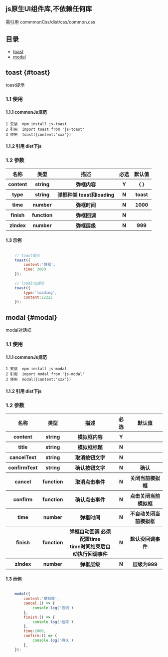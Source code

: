 
## js原生UI组件库,不依赖任何库
需引用 commmonCss/dist/css/common.css

## 目录
* [toast](#toast)
* [modal](#modal)

<!--toast-api-->
## toast {#toast}
toast提示

### 1.1 使用
#### 1.1.1 commonJs规范
    1 安装  npm install js-toast
    2 引用  import toast from 'js-toast'
    3 使用  toast({content:'xxx'})
#### 1.1.2 引用 dist下js

### 1.2 参数
<table>
    <tr>
        <th>名称</th>
        <th>类型</th>
        <th>描述</th>
        <th>必选</th>
        <th>默认值</th>
    </tr>
    <tr>
        <th>content</th>
        <th>string</th>
        <th>弹框内容</th>
        <th>Y</th>
        <th>{ }</th>
    </tr>
    <tr>
        <th>type</th>
        <th>string </th>
        <th>弹框种类 toast和loading</th>
        <th>N</th>
        <th>toast</th>
    </tr>
    <tr>
        <th>time</th>
        <th>number</th>
        <th>弹框时间</th>
        <th>N</th>
        <th>1000</th>
    </tr>
     <tr>
        <th>finish</th>
        <th>function</th>
        <th>弹框回调</th>
        <th>N</th>
        <th></th>
    </tr>
     <tr>
        <th>zIndex</th>
        <th>number</th>
        <th>弹框层级</th>
        <th>N</th>
        <th>999</th>
    </tr>
</table>

#### 1.3 示例

```javascript

    // toast提示
    toast({
        content:'弹框',
        time: 2000
    });
    
    // loading提示
    toast({
        type:'loading',
        content:22222
    });
```

<!--modal-api-->

## modal {#modal}
modal对话框

### 1.1 使用
#### 1.1.1 commonJs规范
    1 安装  npm install js-modal
    2 引用  import modal from 'js-modal'
    3 使用  modal({content:'xxx'})
#### 1.1.2 引用 dist下js

### 1.2 参数
<table>
    <tr>
        <th>名称</th>
        <th>类型</th>
        <th>描述</th>
        <th>必选</th>
        <th>默认值</th>
    </tr>
    <tr>
        <th>content</th>
        <th>string</th>
        <th>模拟框内容</th>
        <th>Y</th>
        <th> </th>
    </tr>
    <tr>
        <th>title</th>
        <th>string </th>
        <th>模拟框标题</th>
        <th>N</th>
        <th> </th>
    </tr>
    <tr>
        <th>cancelText</th>
        <th>string</th>
        <th>取消按钮文字</th>
        <th>N</th>
        <th> </th>
    </tr>
     <tr>
        <th>confirmText</th>
        <th>string</th>
        <th>确认按钮文字</th>
        <th>N</th>
        <th>确认</th>
    </tr>
     <tr>
        <th>cancel</th>
        <th>function</th>
        <th>取消点击事件</th>
        <th>N</th>
        <th>关闭当前模拟框</th>
    </tr>
    <tr>
        <th>confirm</th>
        <th>function</th>
        <th>确认点击事件</th>
        <th>N</th>
        <th>点击关闭当前模拟框</th>
    </tr>
    <tr>
        <th>time</th>
        <th>number</th>
        <th>弹框时间</th>
        <th>N</th>
        <th>不自动关闭当前模拟框</th>
    </tr>
    <tr>
        <th>finish</th>
        <th>function</th>
        <th>弹框自动回调 必须配置time </br>time时间结束后自动执行回调事件</th>
        <th>N</th>
        <th>默认没回调事件</th>
    </tr>
    <tr>
        <th>zIndex</th>
        <th>number</th>
        <th>弹框层级</th>
        <th>N</th>
        <th>层级为999</th>
    </tr>
</table>

#### 1.3 示例
```javascript

    modal({
        content:'模拟框',
        cancel:() => {
            console.log('取消')
        },
        finish:() => {
            console.log('结束')
        },
        time:2000,
        confirm:() => {
            console.log('确认')
        },
    });
```

